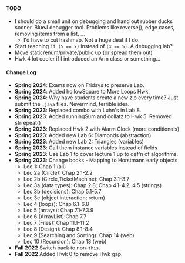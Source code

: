 #### TODO
- I should do a small unit on debugging and hand out rubber ducks sooner. BlueJ debugger tool. Problems like reverse(), edge cases, removing items from a list, ...
  - I'd have to cut hashmap. Not a huge deal if I do.
- Start teaching `if (5 == x)` instead of `(x == 5)`. A debugging lab?
- Move static/enum/private/public up (or spread them out)
- Hwk 4 lot cooler if I introduced an Arm class or something…

#### Change Log
- **Spring 2024**: Exams now on Fridays to preserve Lab.
- **Spring 2024**: Added hollowSquare to More Loops Hwk.
- **Spring 2024**: Why have students create a new zip every time? Just submit the `.java` files. Nevermind, terrible idea.
- **Spring 2023**: Replaced combo with Luhn's in Lab 8.
- **Spring 2023**: Added runningSum and collatz to Hwk 5. Removed strrepeat()
- **Spring 2023**: Replaced Hwk 2 with Alarm Clock (more conditionals)
- **Spring 2023**: Added new Lab 6: Diamonds (abstraction)
- **Spring 2023**: Added new Lab 2: Triangles (variables)
- **Spring 2023**: Call them instance variables instead of fields
- **Spring 2023**: Use Lab 1 to cover lecture 1 up to def'n of algorithms.
- **Spring 2023**: Change books - Mapping to Horstmann early objects
  - Lec 1: Chap 1 (all)
  - Lec 2a (Circle): Chap 2.1-2.2
  - Lec 2b (Circle,TicketMachine): Chap 3.1-3.7
  - Lec 3a (data types): Chap 2.8; Chap 4.1-4.2; 4.5 (strings)
  - Lec 3b (decisions): Chap 5.1-5.7
  - Lec 3c (object interaction; return)
  - Lec 4 (loops): Chap 6.1-6.8
  - Lec 5 (arrays): Chap 7.1-7.3.9
  - Lec 6 (ArrayList):Chap 7.7
  - Lec 7 (Files): Chap 11.1-11.2
  - Lec 8 (Design): Chap 8.1-8.4
  - Lec 9 (Searching and Sorting): Chap 14 (web)
  - Lec 10 (Recursion): Chap 13 (web)
- **Fall 2022** Switch back to non-`this`.
- **Fall 2022** Added Hwk 0 to remove Hwk gap.
